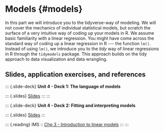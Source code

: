 # Models {#models}

In this part we will introduce you to the tidyverse-way of modeling.
We will not cover the mechanics of individual statistical models, but scratch the surface of a very intuitive way of coding up your models in R.
We assume basic familiarity with a linear regression.
You might have come across the standard way of coding up a linear regression in R --- the function `lm()`.
Instead of using `lm()`, we introduce you to the *tidy* way of linear regressions in R through the `tidymodels` package.
This approach builds on the tidy approach to data visualization and data wrangling.

## Slides, application exercises, and references

::: {.slide-deck}
**Unit 4 - Deck 1: The language of models**

::: {.slides}
[Slides](https://lukas-jue.github.io/intro-tidyverse/course-materials/slides/u4-d01-language-of-models/u4-d01-language-of-models.html#1)
:::
:::

::: {.slide-deck}
**Unit 4 - Deck 2: Fitting and interpreting models**

::: {.slides}
[Slides](https://lukas-jue.github.io/intro-tidyverse/course-materials/slides/u4-d02-fitting-interpreting-models/u4-d02-fitting-interpreting-models.html#1)
:::

::: {.reading}
IMS :: [Chp 3 - Introduction to linear models](https://openintro-ims.netlify.app/intro-linear-models.html)
:::
:::

<!-- ::: {.slide-deck} -->

<!-- **Unit 4 - Deck 3: Modelling nonlinear relationships** -->

<!-- ::: {.slides} -->

<!-- [Slides](https://rstudio-education.github.io/datascience-box/course-materials/slides/u4-d03-modeling-nonlinear-relationships/u4-d03-modeling-nonlinear-relationships.html#1) -->

<!-- ::: -->

<!-- ::: {.source} -->

<!-- [Source](https://github.com/rstudio-education/datascience-box/tree/master/course-materials/slides/u4-d03-modeling-nonlinear-relationships) -->

<!-- ::: -->

<!-- ::: {.video} -->

<!-- [Video](https://youtu.be/j4MZ6ZdHnHg) -->

<!-- ::: -->

<!-- ::: -->

<!-- ::: {.slide-deck} -->

<!-- **Unit 4 - Deck 4: Models with multiple predictors** -->

<!-- ::: {.slides} -->

<!-- [Slides](https://rstudio-education.github.io/datascience-box/course-materials/slides/u4-d04-model-multiple-predictors/u4-d04-model-multiple-predictors.html#1) -->

<!-- ::: -->

<!-- ::: {.source} -->

<!-- [Source](https://github.com/rstudio-education/datascience-box/tree/master/course-materials/slides/u4-d04-model-multiple-predictors) -->

<!-- ::: -->

<!-- ::: {.video} -->

<!-- [Video](https://youtu.be/mjkNabD4oi4) -->

<!-- ::: -->

<!-- ::: {.reading} -->

<!-- IMS :: [Sec 4.1 - Regression with multiple predictors](https://openintro-ims.netlify.app/multi-logistic-models.html#regression-multiple-predictors) -->

<!-- ::: -->

<!-- ::: -->

<!-- ::: {.slide-deck} -->

<!-- **Unit 4 - Deck 5: More models with multiple predictors** -->

<!-- ::: {.slides} -->

<!-- [Slides](https://rstudio-education.github.io/datascience-box/course-materials/slides/u4-d05-more-model-multiple-predictors/u4-d05-more-model-multiple-predictors.html#1) -->

<!-- ::: -->

<!-- ::: {.source} -->

<!-- [Source](https://github.com/rstudio-education/datascience-box/tree/master/course-materials/slides/u4-d05-more-model-multiple-predictors) -->

<!-- ::: -->

<!-- ::: {.video} -->

<!-- [Video](https://youtu.be/nJAYRnLPb10) -->

<!-- ::: -->

<!-- ::: -->

<!-- ### Classification and model building -->

<!-- ::: {.slide-deck} -->

<!-- **Unit 4 - Deck 6: Logistic regression** -->

<!-- ::: {.slides} -->

<!-- [Slides](https://rstudio-education.github.io/datascience-box/course-materials/slides/u4-d06-logistic-reg/u4-d06-logistic-reg.html#1) -->

<!-- ::: -->

<!-- ::: {.source} -->

<!-- [Source](https://github.com/rstudio-education/datascience-box/tree/master/course-materials/slides/u4-d06-logistic-reg) -->

<!-- ::: -->

<!-- ::: {.video} -->

<!-- [Video](https://youtu.be/AidXFYSYfJg) -->

<!-- ::: -->

<!-- ::: {.reading} -->

<!-- IMS :: [Sec 4.5 - Logistic regression](https://openintro-ims.netlify.app/multi-logistic-models.html#logistic-regression) -->

<!-- ::: -->

<!-- ::: -->

<!-- ::: {.slide-deck} -->

<!-- **Unit 4 - Deck 7: Prediction and overfitting** -->

<!-- ::: {.slides} -->

<!-- [Slides](https://rstudio-education.github.io/datascience-box/course-materials/slides/u4-d07-prediction-overfitting/u4-d07-prediction-overfitting.html#1) -->

<!-- ::: -->

<!-- ::: {.source} -->

<!-- [Source](https://github.com/rstudio-education/datascience-box/tree/master/course-materials/slides/u4-d07-prediction-overfitting) -->

<!-- ::: -->

<!-- ::: {.video} -->

<!-- [Video](https://youtu.be/Qd4lu_Lmwi0) -->

<!-- ::: -->

<!-- ::: {.reading} -->

<!-- tidymodels :: [Build a model](https://www.tidymodels.org/start/models/) -->

<!-- ::: -->

<!-- ::: -->

<!-- ::: {.slide-deck} -->

<!-- **Unit 4 - Deck 8: Feature engineering** -->

<!-- ::: {.slides} -->

<!-- [Slides](https://rstudio-education.github.io/datascience-box/course-materials/slides/u4-d08-feature-engineering/u4-d08-feature-engineering.html#1) -->

<!-- ::: -->

<!-- ::: {.source} -->

<!-- [Source](https://github.com/rstudio-education/datascience-box/tree/master/course-materials/slides/u4-d08-feature-engineering) -->

<!-- ::: -->

<!-- ::: {.video} -->

<!-- [Video](https://youtu.be/wZt9ab4jBZ4) -->

<!-- ::: -->

<!-- ::: {.reading} -->

<!-- tidymodels :: [Preprocess your data with recipes](https://www.tidymodels.org/start/recipes/) -->

<!-- ::: -->

<!-- ::: -->

<!-- ### Model validation -->

<!-- ::: {.slide-deck} -->

<!-- **Unit 4 - Deck 9: Cross validation** -->

<!-- ::: {.slides} -->

<!-- [Slides](https://rstudio-education.github.io/datascience-box/course-materials/slides/u4-d09-cross-validation/u4-d09-cross-validation.html#1) -->

<!-- ::: -->

<!-- ::: {.source} -->

<!-- [Source](https://github.com/rstudio-education/datascience-box/tree/master/course-materials/slides/u4-d09-cross-validation) -->

<!-- ::: -->

<!-- ::: {.video} -->

<!-- [Video](https://youtu.be/L1KfIISmUT4) -->

<!-- ::: -->

<!-- ::: {.reading} -->

<!-- tidymodels :: [Evaluate your model with resampling](https://www.tidymodels.org/start/resampling/) -->

<!-- ::: -->

<!-- ::: -->

<!-- ::: {.application-exercise} -->

<!-- **The Office + Feature engineering, Pt. 1** -->

<!-- ::: {.source} -->

<!-- [Source](https://github.com/rstudio-education/datascience-box/tree/master/course-materials/application-exercises/ae-09-feat-eng-cv/theoffice.Rmd) -->

<!-- ::: -->

<!-- ::: {.video} -->

<!-- [Video](https://youtu.be/qsUYstdN4LQ) -->

<!-- ::: -->

<!-- ::: -->

<!-- ::: {.application-exercise} -->

<!-- **The Office + Cross validation, Pt. 2** -->

<!-- ::: {.source} -->

<!-- [Source](https://github.com/rstudio-education/datascience-box/tree/master/course-materials/application-exercises/ae-09-feat-eng-cv/theoffice.Rmd) -->

<!-- ::: -->

<!-- ::: {.video} -->

<!-- [Video](https://youtu.be/WstIr94Fdjc) -->

<!-- ::: -->

<!-- ::: -->

<!-- ### Uncertainty quantification -->

<!-- ::: {.slide-deck} -->

<!-- **Unit 4 - Deck 10: Quantifying uncertainty** -->

<!-- ::: {.slides} -->

<!-- [Slides](https://rstudio-education.github.io/datascience-box/course-materials/slides/u4-d10-quantify-uncertainty/u4-d10-quantify-uncertainty.html#1) -->

<!-- ::: -->

<!-- ::: {.source} -->

<!-- [Source](https://github.com/rstudio-education/datascience-box/tree/master/course-materials/slides/u4-d10-quantify-uncertainty) -->

<!-- ::: -->

<!-- ::: {.video} -->

<!-- [Video](https://youtu.be/LYpKrtZmQtI) -->

<!-- ::: -->

<!-- ::: -->

<!-- ::: {.slide-deck} -->

<!-- **Unit 4 - Deck 11: Bootstrapping** -->

<!-- ::: {.slides} -->

<!-- [Slides](https://rstudio-education.github.io/datascience-box/course-materials/slides/u4-d11-bootstrap/u4-d11-bootstrap.html#1) -->

<!-- ::: -->

<!-- ::: {.source} -->

<!-- [Source](https://github.com/rstudio-education/datascience-box/tree/master/course-materials/slides/u4-d11-bootstrap) -->

<!-- ::: -->

<!-- ::: {.video} -->

<!-- [Video](https://youtu.be/bdqpI3iVOso) -->

<!-- ::: -->

<!-- ::: {.reading} -->

<!-- IMS :: [Sec 5.2 - Bootstrap confidence intervals](https://openintro-ims.netlify.app/intro-stat-inference.html#boot-ci) -->

<!-- ::: -->

<!-- ::: -->

<!-- ::: {.slide-deck} -->

<!-- **Unit 4 - Deck 12: Hypothesis testing** -->

<!-- ::: {.slides} -->

<!-- [Slides](https://rstudio-education.github.io/datascience-box/course-materials/slides/u4-d12-hypothesis-testing/u4-d12-hypothesis-testing.html#1) -->

<!-- ::: -->

<!-- ::: {.source} -->

<!-- [Source](https://github.com/rstudio-education/datascience-box/tree/master/course-materials/slides/u4-d12-hypothesis-testing) -->

<!-- ::: -->

<!-- ::: {.reading} -->

<!-- [IMS :: Sec 5.1 - Randomization tests](https://openintro-ims.netlify.app/intro-stat-inference.html#inf-rand) -->

<!-- ::: -->

<!-- ::: -->

<!-- ::: {.slide-deck} -->

<!-- **Unit 4 - Deck 13: Inference overview** -->

<!-- ::: {.slides} -->

<!-- [Slides](https://rstudio-education.github.io/datascience-box/course-materials/slides/u4-d13-inference-overview/u4-d13-inference-overview.html#1) -->

<!-- ::: -->

<!-- ::: {.source} -->

<!-- [Source](https://github.com/rstudio-education/datascience-box/tree/master/course-materials/slides/u4-d13-inference-overview) -->

<!-- ::: -->

<!-- ::: -->

<!-- ## Labs -->

<!-- ::: {.lab} -->

<!-- **Lab 10: Grading the professor, Pt. 1** -->

<!-- Fitting and interpreting simple linear regression models -->

<!-- ::: {.instructions} -->

<!-- [Instructions](https://rstudio-education.github.io/datascience-box/course-materials/lab-instructions/lab-10/lab-10-slr-course-evals.html) -->

<!-- ::: -->

<!-- ::: {.source} -->

<!-- [Source](https://github.com/rstudio-education/datascience-box/tree/master/course-materials/lab-instructions/lab-10) -->

<!-- ::: -->

<!-- ::: {.starter} -->

<!-- [Starter](https://github.com/rstudio-education/datascience-box/tree/master/course-materials/starters/lab/lab-10-slr-course-evals) -->

<!-- ::: -->

<!-- ::: -->

<!-- ::: {.lab} -->

<!-- **Lab 11: Grading the professor, Pt. 2** -->

<!-- Fitting and interpreting multiple linear regression models -->

<!-- ::: {.instructions} -->

<!-- [Instructions](https://rstudio-education.github.io/datascience-box/course-materials/lab-instructions/lab-11/lab-11-mlr-course-evals.html) -->

<!-- ::: -->

<!-- ::: {.source} -->

<!-- [Source](https://github.com/rstudio-education/datascience-box/tree/master/course-materials/lab-instructions/lab-11) -->

<!-- ::: -->

<!-- ::: {.starter} -->

<!-- [Starter](https://github.com/rstudio-education/datascience-box/tree/master/course-materials/starters/lab/lab-11-mlr-course-evals) -->

<!-- ::: -->

<!-- ::: -->

<!-- ::: {.lab} -->

<!-- **Lab 12: Smoking while pregnant** -->

<!-- Constructing confidence intervals, conducting hypothesis tests, and interpreting results in context of the data -->

<!-- ::: {.instructions} -->

<!-- [Instructions](https://rstudio-education.github.io/datascience-box/course-materials/lab-instructions/lab-12/lab-12-inference-smoking.html) -->

<!-- ::: -->

<!-- ::: {.source} -->

<!-- [Source](https://github.com/rstudio-education/datascience-box/tree/master/course-materials/lab-instructions/lab-12) -->

<!-- ::: -->

<!-- ::: {.starter} -->

<!-- [Starter](https://github.com/rstudio-education/datascience-box/tree/master/course-materials/starters/lab/lab-12-inference-smoking) -->

<!-- ::: -->

<!-- ::: -->

<!-- ## Homework assignments -->

<!-- ::: {.homework} -->

<!-- **HW 7: Bike rentals in DC** -->

<!-- Exploratory data analysis and fitting and interpreting models -->

<!-- ::: {.instructions} -->

<!-- [Instructions](https://rstudio-education.github.io/datascience-box/course-materials/hw-instructions/hw-07/hw-07-bike-rentals-dc.html) -->

<!-- ::: -->

<!-- ::: {.source} -->

<!-- [Source](https://github.com/rstudio-education/datascience-box/tree/master/course-materials/hw-instructions/hw-07) -->

<!-- ::: -->

<!-- ::: {.starter} -->

<!-- [Starter](https://github.com/rstudio-education/datascience-box/tree/master/course-materials/starters/hw/hw-07-bike-rentals-dc) -->

<!-- ::: -->

<!-- ::: -->

<!-- ::: {.homework} -->

<!-- **HW 8: Exploring the GSS** -->

<!-- Fitting and interpreting models -->

<!-- ::: {.instructions} -->

<!-- [Instructions](https://rstudio-education.github.io/datascience-box/course-materials/hw-instructions/hw-08/hw-08-exploring-gss.html) -->

<!-- ::: -->

<!-- ::: {.source} -->

<!-- [Source](https://github.com/rstudio-education/datascience-box/tree/master/course-materials/hw-instructions/hw-08) -->

<!-- ::: -->

<!-- ::: {.starter} -->

<!-- [Starter](https://github.com/rstudio-education/datascience-box/tree/master/course-materials/starters/hw/hw-08-exploring-gss) -->

<!-- ::: -->

<!-- ::: -->

<!-- ::: {.homework} -->

<!-- **HW 9: Modelling the GSS** -->

<!-- Model validation and inference -->

<!-- ::: {.instructions} -->

<!-- [Instructions](https://rstudio-education.github.io/datascience-box/course-materials/hw-instructions/hw-09/hw-09-modeling-gss.html) -->

<!-- ::: -->

<!-- ::: {.source} -->

<!-- [Source](https://github.com/rstudio-education/datascience-box/tree/master/course-materials/hw-instructions/hw-09) -->

<!-- ::: -->

<!-- ::: {.starter} -->

<!-- [Starter](https://github.com/rstudio-education/datascience-box/tree/master/course-materials/starters/hw/hw-09-modeling-gss) -->

<!-- ::: -->

<!-- ::: -->
